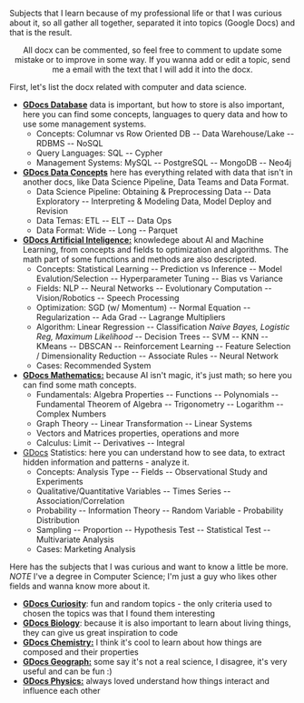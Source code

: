 Subjects that I learn because of my professional life or that I was curious about it, so all gather all together, separated it into topics (Google Docs) and that is the result.


<center>All docx can be commented, so feel free to comment to update some mistake or to improve in some way. If you wanna add  or edit a topic, send me a email with the text that I will add it into the docx.</center>


First, let's list the docx related with computer and data science.
 - [**GDocs Database**](https://docs.google.com/document/d/1N15zdvKR0HRKpN2-1ssVOD1f-WOhe5q2fL3f_B8tAgc/edit?usp=sharing) data is important, but how to store is also important, here you can find some concepts, languages to query data and how to use some management systems.
   - Concepts: Columnar vs Row Oriented DB -- Data Warehouse/Lake -- RDBMS -- NoSQL
   - Query Languages: SQL -- Cypher
   - Management Systems: MySQL -- PostgreSQL -- MongoDB -- Neo4j
 - [**GDocs Data Concepts**](https://docs.google.com/document/d/1KqlPu863sH0eKOfvvY9fGQnhKmYzO8FdjfFtv5jI_MI/edit?usp=sharing) here has everything related with data that isn't in another docs, like Data Science Pipeline, Data Teams and Data Format.
   - Data Science Pipeline: Obtaining & Preprocessing Data -- Data Exploratory -- Interpreting & Modeling Data, Model Deploy and Revision
   - Data Temas: ETL -- ELT -- Data Ops
   - Data Format: Wide -- Long -- Parquet
 - [**GDocs Artificial Inteligence:**](https://docs.google.com/document/d/1T_6BnLTSTsrSU-WsZ4i1ZD8CcJLRB29wwITiKDVg1JQ/edit?usp=sharing) knowledege about AI and Machine Learning, from concepts and fields to optimization and algorithms. The math part of some functions and methods are also descripted.
   - Concepts: Statistical Learning -- Prediction vs Inference -- Model Evalution/Selection -- Hyperparameter Tuning -- Bias vs Variance
   - Fields: NLP -- Neural Networks -- Evolutionary Computation -- Vision/Robotics -- Speech Processing
   - Optimization: SGD (w/ Momentum) -- Normal Equation -- Regularization -- Ada Grad -- Lagrange Multipliers
   - Algorithm: Linear Regression -- Classification *Naive Bayes, Logistic Reg, Maximum Likelihood* -- Decision Trees -- SVM -- KNN -- KMeans -- DBSCAN -- Reinforcement Learning -- Feature Selection / Dimensionality Reduction -- Associate Rules -- Neural Network
   - Cases: Recommended System
 - [**GDocs Mathematics:**](https://docs.google.com/document/d/1xJGlxdmNn-jrmnmDoHGGQbHpkgvm2JkOQY-l9jk4Awo/edit?usp=sharing) because AI isn't magic, it's just math; so here you can find some math concepts.
   - Fundamentals: Algebra Properties -- Functions -- Polynomials -- Fundamental Theorem of Algebra -- Trigonometry -- Logarithm -- Complex Numbers
   - Graph Theory -- Linear Transformation -- Linear Systems
   - Vectors and Matrices properties, operations and more
   - Calculus: Limit -- Derivatives -- Integral
 - [GDocs](https://docs.google.com/document/d/1LGm6v2gzczZt8pEkbRh_W5SvcERKFtT-3Uoz54ILXzA/edit?usp=sharing) Statistics: here you can understand how to see data, to extract hidden information and patterns - analyze it.
   - Concepts: Analysis Type -- Fields -- Observational Study and Experiments
   - Qualitative/Quantitative Variables -- Times Series -- Association/Correlation
   - Probability -- Information Theory -- Random Variable - Probability Distribution
   - Sampling -- Proportion -- Hypothesis Test -- Statistical Test -- Multivariate Analysis
   - Cases: Marketing Analysis


Here has the subjects that I was curious and want to know a little be more.\
*NOTE* I've a degree in Computer Science; I'm just a guy who likes other fields and wanna know more about it.
 - [**GDocs Curiosity**](https://docs.google.com/document/d/1qjjeoNa5ZzHHhmhOjQYl6yK9BATA9oVHT_KUQO_zkuw/edit?usp=sharing): fun and random topics - the only criteria used to chosen the topics was that I found them interesting
 - [**GDocs Biology**](https://docs.google.com/document/d/1aH-GYlbdnjTWsGwu4Z-d6S37l9xAeT4FUoEpt6kXHh8/edit?usp=sharing): because it is also important to learn about living things, they can give us great inspiration to code
 - [**GDocs Chemistry:**](https://docs.google.com/document/d/1cMLBFiNFg6igFbHgXbLzSI1KharJda6pj78IPF9Jljc/edit?usp=sharing) I think it's cool to learn about how things are composed and their properties
 - [**GDocs Geograph:**](https://docs.google.com/document/d/1mKCoENCC5d_yj8BV3tQtgdGBqXnYxxqhrsILttgCJwE/edit?usp=sharing) some say it's not a real science, I disagree, it's very useful and can be fun :)
 - [**GDocs Physics:**](https://docs.google.com/document/d/1Y8rosRFmUUZ64JlOO8K2bPCHh10ew5nA2pcILCWdGuk/edit?usp=sharing) always loved understand how things interact and influence each other
